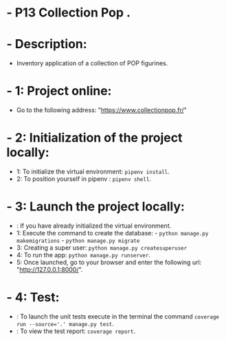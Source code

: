 # - P13 Collection Pop .

# - Description:
- Inventory application of a collection of POP figurines.

# - 1: Project online:
- Go to the following address: "https://www.collectionpop.fr/"

# - 2: Initialization of the project locally:
- 1: To initialize the virtual environment: `pipenv install`.
- 2: To position yourself in pipenv : `pipenv shell`.

# - 3: Launch the project locally:
- : If you have already initialized the virtual environment.
- 1: Execute the command to create the database:
        - `python manage.py makemigrations`
        - `python manage.py migrate`
- 3: Creating a super user: `python manage.py createsuperuser`
- 4: To run the app: `python manage.py runserver`.
- 5: Once launched, go to your browser and enter the following url: "http://127.0.0.1:8000/".

# - 4: Test:
- : To launch the unit tests execute in the terminal the command `coverage run --source='.' manage.py test`.
- : To view the test report: `coverage report`.
